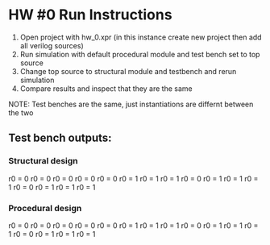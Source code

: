 # HW #0 Run Instructions
1) Open project with hw_0.xpr (in this instance create new project then add all verilog sources)
2) Run simulation with default procedural module and test bench set to top source
3) Change top source to structural module and testbench and rerun simulation
4) Compare results and inspect that they are the same

NOTE: Test benches are the same, just instantiations are differnt between the two

## Test bench outputs:

### Structural design

r0 = 0
r0 = 0
r0 = 0
r0 = 0
r0 = 0
r0 = 1
r0 = 1
r0 = 1
r0 = 0
r0 = 1
r0 = 1
r0 = 1
r0 = 0
r0 = 1
r0 = 1
r0 = 1

### Procedural design

r0 = 0
r0 = 0
r0 = 0
r0 = 0
r0 = 0
r0 = 1
r0 = 1
r0 = 1
r0 = 0
r0 = 1
r0 = 1
r0 = 1
r0 = 0
r0 = 1
r0 = 1
r0 = 1
